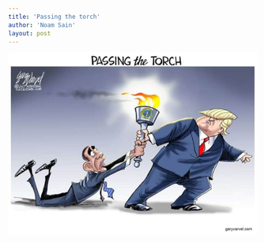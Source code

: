 ```yaml
---
title: 'Passing the torch'
author: 'Noam Sain'
layout: post
---
```


![passing the torch](/assets/2017/2017-01-passing-the-torch.jpg)
